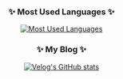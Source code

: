 <div align="center">
    <h3>✨ Most Used Languages ✨</h3>
    <a href="https://github.com/palrang22">
        <img src="https://github-readme-stats.vercel.app/api/top-langs/?username=palrang22&layout=compact&show_icons=true&show_owner=true&hide_title=false&theme=nord&hide=" alt="Most Used Languages" />
    </a>
</div>

<div align="center">
    <h3>✨ My Blog ✨</h3>
    <a href="https://velog.io/@palrang22">
        <img src="https://velog-readme-stats.vercel.app/api/badge?name=palrang22" alt="Velog's GitHub stats" />
    </a>
</div>

<!--
**palrang22/palrang22** is a ✨ _special_ ✨ repository because its `README.md` (this file) appears on your GitHub profile.

Here are some ideas to get you started:

- 🔭 I’m currently working on ...
- 🌱 I’m currently learning ...
- 👯 I’m looking to collaborate on ...
- 🤔 I’m looking for help with ...
- 💬 Ask me about ...
- 📫 How to reach me: ...
- 😄 Pronouns: ...
- ⚡ Fun fact: ...
-->
